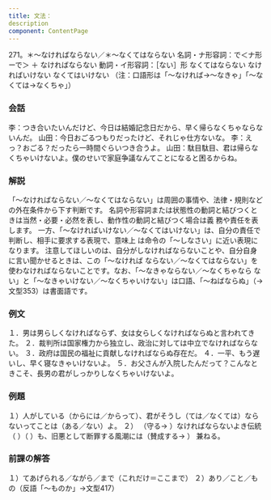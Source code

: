 ```yaml
---
title: 文法：
description
component: ContentPage
---
```



271。＊～なければならない／＊～なくてはならない
名詞・ナ形容詞：で＜ナ形ーで＞ ＋ なければならない 動詞・イ形容詞：［ない］形 なくてはならない
なければいけない
なくてはいけない
（注：口語形は「～なければ→～なきゃ」「～なくては→なくちゃ」）
### 会話
李：つき合いたいんだけど、今日は結婚記念日だから、早く帰らなくちゃならないんだ。 山田：今日おごるつもりだったけど、それじゃ仕方ないな。
李：えっ？おごる？だったら一時間ぐらいつき合うよ。
山田：駄目駄目、君は帰らなくちゃいけないよ。僕のせいで家庭争議なんてことになると困るからね。
### 解説
「～なければならない／～なくてはならない」は周囲の事情や、法律・規則などの外在条件から下す判断です。 名詞や形容詞または状態性の動詞と結びつくときは当然・必要・必然を表し、動作性の動詞と結びつく場合は義 務や責任を表します。
一方、「～なければいけない／～なくてはいけない」は、自分の責任で判断し、相手に要求する表現で、意味上 は命令の「～しなさい」に近い表現になります。
注意してほしいのは、自分がしなければならないことや、自分自身に言い聞かせるときは、この「～なければ ならない／～なくてはならない」を使わなければならないことです。なお、「～なきゃならない／～なくちゃなら ない」と「～なきゃいけない／～なくちゃいけない」は口語、「～ねばならぬ」（→文型353）は書面語です。
### 例文
１．男は男らしくなければならず、女は女らしくなければならぬと言われてきた。
２．裁判所は国家権力から独立し、政治に対しては中立でなければならない。
３．政府は国民の福祉に貢献しなければならぬ存在だ。
４．一平、もう遅いし、早く寝なきゃいけないよ。
５．お父さんが入院したんだって？こんなときこそ、長男の君がしっかりしなくちゃいけないよ。
### 例題
１）人がしている（からには／からって）、君がそうし（ては／なくては）ならないってことは（ある／ない）よ。
２） （守る→ ）なければならないよき伝統（ ）（ ）も、旧悪として断罪する風潮には（賛成する→ ）
兼ねる。      
### 前課の解答
１）てあげられる／ながら／まで（これだけ＝ここまで）
２）あり／こと／もの（反語「～ものか」→文型417）
